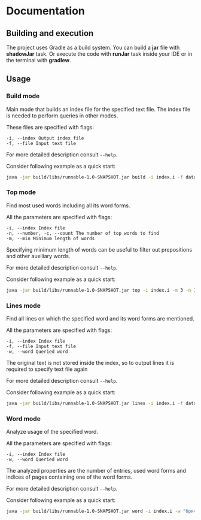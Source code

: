 # Documentation
## Building and execution
The project uses Gradle as a build system.
You can build a __jar__ file with __shadowJar__ task.
Or execute the code with __runJar__ task
inside your IDE or in the terminal with __gradlew__.

## Usage
### Build mode
Main mode that builds an index file for the specified text file.
The index file is needed to perform queries in other modes.

These files are specified with flags:
```
-i, --index Output index file
-f, --file Input text file
```
For more detailed description consult `--help`.

Consider following example as a quick start:
```bash
java -jar build/libs/runnable-1.0-SNAPSHOT.jar build -i index.i -f data/voyna_i_mir.txt
```

### Top mode
Find most used words including all its word forms.

All the parameters are specified with flags:
```
-i, --index Index file
-n, --number, -c, --count The number of top words to find
-m, --min Minimum length of words
```
Specifying minimum length of words can be 
useful to filter out prepositions and other auxiliary words.

For more detailed description consult `--help`.

Consider following example as a quick start:
```bash
java -jar build/libs/runnable-1.0-SNAPSHOT.jar top -i index.i -m 3 -n 10
```

### Lines mode
Find all lines on which the specified word and its word forms are mentioned.

All the parameters are specified with flags:
```
-i, --index Index file
-f, --file Input text file
-w, --word Queried word
```

The original text is not stored inside the index, so to output lines
it is required to specify text file again

For more detailed description consult `--help`.

Consider following example as a quick start:
```bash
java -jar build/libs/runnable-1.0-SNAPSHOT.jar lines -i index.i -f data/voyna_i_mir.txt -w "безухов"
```

### Word mode
Analyze usage of the specified word.

All the parameters are specified with flags:
```
-i, --index Index file
-w, --word Queried word
```

The analyzed properties are the number of
entries, used word forms and indices of pages
containing one of the word forms.

For more detailed description consult `--help`.

Consider following example as a quick start:
```bash
java -jar build/libs/runnable-1.0-SNAPSHOT.jar word -i index.i -w "бричка"
```